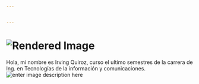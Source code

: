 ```yaml
---


---
```


<h1 id="section"><img src="http://r67.cooltext.com/rendered/cooltext363693671681099.gif" alt="Rendered Image"></h1>
<p>Hola, mi nombre es Irving Quiroz, curso el ultimo semestres de la carrera de Ing. en Tecnologías de la información y comunicaciones.<img src="https://www.google.com/url?sa=i&amp;url=https://gfycat.com/indelibleflawedafricangroundhornbill&amp;psig=AOvVaw0vTd_nxPmehMFwBfCFTvbo&amp;ust=1601185326840000&amp;source=images&amp;cd=vfe&amp;ved=0CAIQjRxqFwoTCLihxaaOhuwCFQAAAAAdAAAAABAD" alt="enter image description here"></p>

